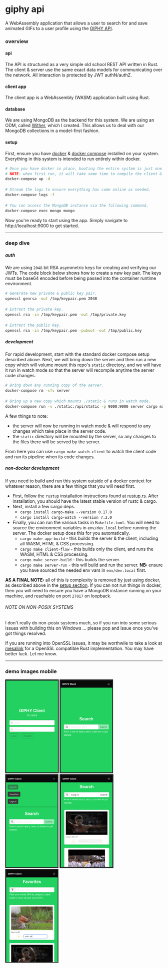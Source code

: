 giphy api
=========
A WebAssembly application that allows a user to search for and save animated GIFs to a user profile using the [GIPHY API](https://developers.giphy.com/docs/).

### overview
#### api
The API is structured as a very simple old school REST API written in Rust. The client & server use the same exact data models for communicating over the network. All interaction is protected by JWT authN/authZ.

#### client app
The client app is a WebAssembly (WASM) application built using Rust.

#### database
We are using MongoDB as the backend for this system. We are using an ODM, called [Wither](https://github.com/thedodd/wither), which I created. This allows us to deal with our MongoDB collections in a model-first fashion.

#### setup
First, ensure you have [docker](https://docs.docker.com/install/#supported-platforms) & [docker compose](https://docs.docker.com/compose/install/) installed on your system. Everything in this system is intended to run entirely within docker.

```bash
# Once you have docker in place, booting the entire system is just one comamnd.
# NOTE: when first run, it will take some time to compile the client & server.
docker-compose up -d

# Stream the logs to ensure everything has come online as needed.
docker-compose logs -f

# You can access the MongoDB instance via the following command.
docker-compose exec mongo mongo
```

Now you're ready to start using the app. Simply navigate to http://localhost:9000 to get started.

----

### deep dive
##### auth
We are using `2048` bit RSA asymmetric keys for creating and verifying our JWTs. The code block below shows how to create a new key pair. The keys must be base64 encoded before being passed into the container runtime environment.
```bash
# Generate new private & public key pair.
openssl genrsa -out /tmp/keypair.pem 2048

# Extract the private key.
openssl rsa -in /tmp/keypair.pem -out /tmp/private.key

# Extract the public key.
openssl rsa -in /tmp/keypair.pem -pubout -out /tmp/public.key
```

##### development
For rapid development, start with the standard docker compose setup described above. Next, we will bring down the server and then run a new copy which will volume mount this repo's `static` directory, and we will have it run in watch mode so that the server will recompile anytime the server code changes.

```bash
# Bring down any running copy of the server.
docker-compose rm -sfv server

# Bring up a new copy which mounts ./static & runs in watch mode.
docker-compose run -v ./static:/api/static -p 9000:9000 server cargo make watch-server-run
```

A few things to note:
- the server will now be running in watch mode & will respond to any changes which take place in the server code.
- the `static` directory will be mounted by the server, so any changes to the files there will be served by the server.

From here you can use `cargo make watch-client` to watch the client code and run its pipeline when its code changes.

##### non-docker development
If you need to build and run this system outside of a docker context for whatever reason, there are a few things that you will need first.

- First, follow the `rustup` installation instructions found at [rustup.rs](https://rustup.rs/). After installation, you should have the latest stable version of rustc & cargo.
- Next, install a few cargo deps.
    - `cargo install cargo-make --version 0.17.0`
    - `cargo install cargo-watch --version 7.2.0`
- Finally, you can run the various tasks in `Makefile.toml`. You will need to source the environment variables in `env/dev.local` before running the server. The docker setup does this for you automatically.
    - `cargo make app-build` - this builds the server & the client, including all WASM, HTML & CSS processing.
    - `cargo make client-flow` - this builds only the client, and runs the WASM, HTML & CSS processing.
    - `cargo make server-build` - this builds the server.
    - `cargo make server-run` - this will build and run the server. **NB:** ensure you have sourced the needed env vars in `env/dev.local` first.

**AS A FINAL NOTE:** all of this is complexity is removed by just using docker, as described above in the [setup section](#setup). If you can not run things in docker, then you will need to ensure you have a MongoDB instance running on your machine, and reachable on port `27017` on loopback.

###### NOTE ON NON-POSIX SYSTEMS
I don't really do non-posix systems much, so if you run into some serious issues with building this on Windows ... please pop and issue once you've got things resolved.

If you are running into OpenSSL issues, it may be worthwile to take a look at [mesalink](https://github.com/mesalock-linux/mesalink/releases) for a OpenSSL compatible Rust implementation. You may have better luck. Let me know.

----

### demo images mobile
<p>
    <img height="300px" src=".demo-images/0-login.png"/>
    <img height="300px" src=".demo-images/1-search.png"/>
    <img height="300px" src=".demo-images/2-navbar.png"/>
    <img height="300px" src=".demo-images/3-search-results.png"/>
    <img height="300px" src=".demo-images/4-favorites-and-categorization.png"/>
</p>
